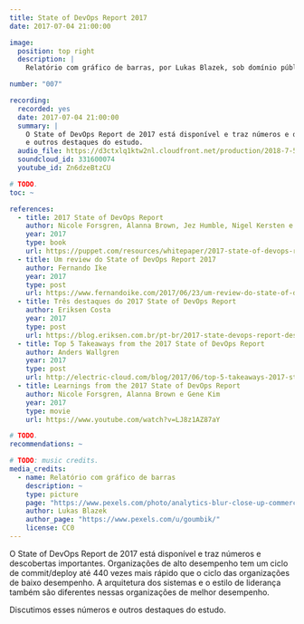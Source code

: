 ```yaml
---
title: State of DevOps Report 2017
date: 2017-07-04 21:00:00

image:
  position: top right
  description: |
    Relatório com gráfico de barras, por Lukas Blazek, sob domínio público.

number: "007"

recording:
  recorded: yes
  date: 2017-07-04 21:00:00
  summary: |
    O State of DevOps Report de 2017 está disponível e traz números e descobertas importantes. Discutimos esses números
    e outros destaques do estudo.
  audio_file: https://d3ctxlq1ktw2nl.cloudfront.net/production/2018-7-5/3929851-44100-2-5da1bcf9daf8b.m4a
  soundcloud_id: 331600074
  youtube_id: Zn6dzeBtzCU

# TODO.
toc: ~

references:
  - title: 2017 State of DevOps Report
    author: Nicole Forsgren, Alanna Brown, Jez Humble, Nigel Kersten e Gene Kim
    year: 2017
    type: book
    url: https://puppet.com/resources/whitepaper/2017-state-of-devops-report
  - title: Um review do State of DevOps Report 2017
    author: Fernando Ike
    year: 2017
    type: post
    url: https://www.fernandoike.com/2017/06/23/um-review-do-state-of-devops-report-2017/
  - title: Três destaques do 2017 State of DevOps Report
    author: Eriksen Costa
    year: 2017
    type: post
    url: https://blog.eriksen.com.br/pt-br/2017-state-devops-report-destaques
  - title: Top 5 Takeaways from the 2017 State of DevOps Report
    author: Anders Wallgren
    year: 2017
    type: post
    url: http://electric-cloud.com/blog/2017/06/top-5-takeaways-2017-state-devops-report/
  - title: Learnings from the 2017 State of DevOps Report
    author: Nicole Forsgren, Alanna Brown e Gene Kim
    year: 2017
    type: movie
    url: https://www.youtube.com/watch?v=LJ8z1AZ87aY

# TODO.
recommendations: ~

# TODO: music credits.
media_credits:
  - name: Relatório com gráfico de barras
    description: ~
    type: picture
    page: "https://www.pexels.com/photo/analytics-blur-close-up-commerce-590020/"
    author: Lukas Blazek
    author_page: "https://www.pexels.com/u/goumbik/"
    license: CC0
---
```


O State of DevOps Report de 2017 está disponível e traz números e descobertas importantes. Organizações de alto
desempenho tem um ciclo de commit/deploy até 440 vezes mais rápido que o ciclo das organizações de baixo
desempenho. A arquitetura dos sistemas e o estilo de liderança também são diferentes nessas organizações de melhor
desempenho.

Discutimos esses números e outros destaques do estudo.
